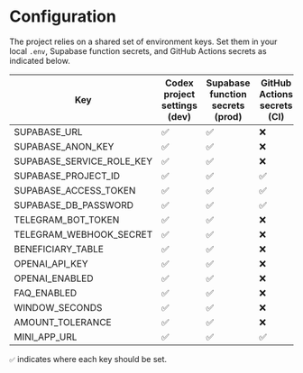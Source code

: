 # Configuration

The project relies on a shared set of environment keys. Set them in your local `.env`, Supabase function secrets, and GitHub Actions secrets as indicated below.

| Key | Codex project settings (dev) | Supabase function secrets (prod) | GitHub Actions secrets (CI) |
| --- | --- | --- | --- |
| SUPABASE_URL | ✅ | ✅ | ❌ |
| SUPABASE_ANON_KEY | ✅ | ✅ | ❌ |
| SUPABASE_SERVICE_ROLE_KEY | ✅ | ✅ | ❌ |
| SUPABASE_PROJECT_ID | ✅ | ✅ | ✅ |
| SUPABASE_ACCESS_TOKEN | ✅ | ✅ | ✅ |
| SUPABASE_DB_PASSWORD | ✅ | ✅ | ✅ |
| TELEGRAM_BOT_TOKEN | ✅ | ✅ | ❌ |
| TELEGRAM_WEBHOOK_SECRET | ✅ | ✅ | ❌ |
| BENEFICIARY_TABLE | ✅ | ✅ | ❌ |
| OPENAI_API_KEY | ✅ | ✅ | ❌ |
| OPENAI_ENABLED | ✅ | ✅ | ❌ |
| FAQ_ENABLED | ✅ | ✅ | ❌ |
| WINDOW_SECONDS | ✅ | ✅ | ❌ |
| AMOUNT_TOLERANCE | ✅ | ✅ | ❌ |
| MINI_APP_URL | ✅ | ✅ | ✅ |

`✅` indicates where each key should be set.
